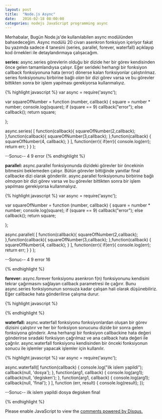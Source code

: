 ```yaml
---
layout: post
title:  "Node.js Async"
date:   2016-02-18 08:00:00
categories: nodejs JavaScript programming async
---
```


Merhabalar,
Bugün Node.js'de kullanılabilen async modülünden bahsedeceğim. Async modülü 20 civarı asenkron fonksiyon içeriyor fakat bu yazımda sadece 4 tanesini (series, parallel, forever, waterfall) açıklayıp kod örnekleri ile detaylandırmaya çalışacağım.

<b>series:</b> async.series görevlerin olduğu bir dizide her bir görev kendisinden önce gelen tamamlandıysa çalışır. Eğer serideki herhangi bir fonksiyon callback fonksiyonuna hata (error) dönerse kalan fonksiyonlar çalıştırılmaz. series fonksiyonunu birbirine bağlı <i>olan</i> bir dizi görev varsa ve bu görevler bittikten sonra bir işlem yapılması gerekiyorsa kullanmalıyız.

{% highlight javascript %}
var async = require('async');

var squareOfNumber = function (number, callback) {
    square = number * number;
    console.log(square);
    if (square == 9) callback("error");
    else callback();
    return square;

};

async.series(
    [
        function(callback){
            squareOfNumber(2,callback);
        },function(callback){
            squareOfNumber(3,callback);
        },function(callback) {
            squareOfNumber(4, callback);
        }
    ], function(err){
        if(err){
            console.log(err);
            return err;
        }
    }
);

--Sonuc--
4
9
error
{% endhighlight %}

<b>parallel:</b> async.parallel fonksiyonunda dizideki görevler bir öncekinin bitmesini beklemeden çalışır. Bütün görevler bittiğinde yanıtlar final callbacke dizi olarak gönderilir. async.parallel fonksiyonunu birbirine bağlı <i>olmayan</i> bir dizi görev varsa ve bu görevler bittikten sonra bir işlem yapılması gerekiyorsa kullanmalıyız.

{% highlight javascript %}
var async = require('async');

var squareOfNumber = function (number, callback) {
    square = number * number;
    console.log(square);
    if (square == 9) callback("error");
    else callback();
    return square;

};

async.parallel(
    [
        function(callback){
            squareOfNumber(2,callback);
        },function(callback){
            squareOfNumber(3,callback);
        },function(callback) {
            squareOfNumber(4, callback);
        }
        ], function(err){
        if(err){
            console.log(err);
            return err;
        }
    }
);

--Sonuc--
4
9
error
16


{% endhighlight %}

<b>forever:</b> async.forever fonksiyonu asenkron f(n) fonksiyonunu kendisini tekrar çağırmasını sağlayan callback parametresi ile çağırır. Bunu async.series fonksiyonunun sonsuza kadar çalışan hali olarak düşünebiliriz. Eğer callbacke hata gönderilirse çalışma durur.

{% highlight javascript %}

{% endhighlight %}

<b>waterfall:</b> async.waterfall fonksiyonu fonksiyonlardan oluşan bir görev dizisini çalıştırır ve her bir fonksiyon sonucunu dizide bir sonra gelen fonksiyona gönderir. Ama herhangi bir fonksiyon callbackine hata değeri gönderirse sıradaki fonksiyon çağrılmaz ve ana callback hata değeri ile çağrılır. async.waterfall fonksiyonu kendisinden bir önceki fonksiyonun sonucu ile işlemler yapacak işlemler için kullanılır.

{% highlight javascript %}
var async = require('async');

async.waterfall([
    function(callback) {
        console.log("ilk islem yapildi");
        callback(null, 'dosya');
    },
    function(arg1, callback) {
        console.log(arg1);
        callback(null, 'degisken');
    },
    function(arg1, callback) {
        console.log(arg1);
        callback(null, 'final');
    }
], function (err, result) {
        console.log(result);
});

--Sonuc--
ilk islem yapildi
dosya
degisken
final

{% endhighlight %}

<div id="disqus_thread"></div>
<script>
    /**
     *  RECOMMENDED CONFIGURATION VARIABLES: EDIT AND UNCOMMENT THE SECTION BELOW TO INSERT DYNAMIC VALUES FROM YOUR PLATFORM OR CMS.
     *  LEARN WHY DEFINING THESE VARIABLES IS IMPORTANT: https://disqus.com/admin/universalcode/#configuration-variables
     */
    /*
    var disqus_config = function () {
        this.page.url = PAGE_URL;  // Replace PAGE_URL with your page's canonical URL variable
        this.page.identifier = PAGE_IDENTIFIER; // Replace PAGE_IDENTIFIER with your page's unique identifier variable
    };
    */
    (function() {  // DON'T EDIT BELOW THIS LINE
        var d = document, s = d.createElement('script');

        s.src = '//ztugcesirincom.disqus.com/embed.js';

        s.setAttribute('data-timestamp', +new Date());
        (d.head || d.body).appendChild(s);
    })();
</script>
<noscript>Please enable JavaScript to view the <a href="https://disqus.com/?ref_noscript" rel="nofollow">comments powered by Disqus.</a></noscript>
